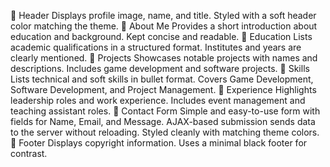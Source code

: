 🔹 Header
Displays profile image, name, and title.
Styled with a soft header color matching the theme.
🔹 About Me
Provides a short introduction about education and background.
Kept concise and readable.
🔹 Education
Lists academic qualifications in a structured format.
Institutes and years are clearly mentioned.
🔹 Projects
Showcases notable projects with names and descriptions.
Includes game development and software projects.
🔹 Skills
Lists technical and soft skills in bullet format.
Covers Game Development, Software Development, and Project Management.
🔹 Experience
Highlights leadership roles and work experience.
Includes event management and teaching assistant roles.
🔹 Contact Form
Simple and easy-to-use form with fields for Name, Email, and Message.
AJAX-based submission sends data to the server without reloading.
Styled cleanly with matching theme colors.
🔹 Footer
Displays copyright information.
Uses a minimal black footer for contrast.